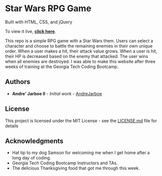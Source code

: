 # Star Wars RPG Game
Built with HTML, CSS, and jQuery

To view it live, **[click here](https://andrejarboe.github.io/starwars-game/)**.

This repo is a simple RPG game with a Star Wars them. Users can select a character and choose to battle the remaining enemies in their own unique order. When a user makes a hit, their attack value grows. When a user is hit, their HP is decreased based on the enemy that attacked. The user wins when all enemies are destroyed. I was able to make this website after three weeks of training at the Georgia Tech Coding Bootcamp. 

## Authors

* **Andre' Jarboe II** - *Initial work* - [AndreJarboe](https://github.com/andrejarboe)

## License

This project is licensed under the MIT License - see the [LICENSE.md](LICENSE.md) file for details

## Acknowledgments

* Hat tip to my dog Samson for welcoming me when I get home after a long day of coding.
* Georgia Tech Coding Bootcamp Instructors and TAs.
* The delicious Thanksgiving food that got me through this week.
